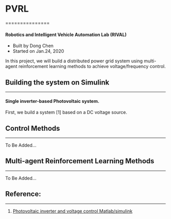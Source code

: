# PVRL
===============
#### Robotics and Intelligent Vehicle Automation Lab (RIVAL)
- Built by Dong Chen
- Started on Jan.24, 2020

In this project, we will build a distributed power grid system using multi-agent reinforcement learning methods to achieve voltage/frequency control.

## Building the system on Simulink
-------
#### Single inverter-based Photovoltaic system.

First, we build a system [1] based on a DC voltage source.

## Control Methods
-------
To Be Added...

## Multi-agent Reinforcement Learning Methods
-------

To Be Added...


## Reference:
-------

1. [Photovoltaic inverter and voltage control Matlab/simulink](https://www.youtube.com/watch?v=A9FhgHS1JsE)

